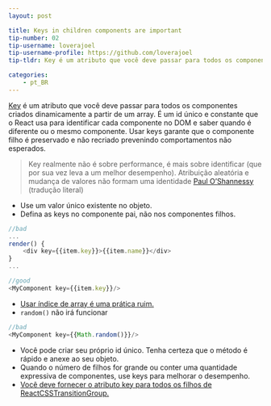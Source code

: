 ```yaml
---
layout: post

title: Keys in children components are important
tip-number: 02
tip-username: loverajoel 
tip-username-profile: https://github.com/loverajoel
tip-tldr: Key é um atributo que você deve passar para todos os componentes criados dinamicamente a partir de um array. É um id único e constante que o React usa para identificar cada componente no DOM e saber quando é diferente ou o mesmo componente. Usar keys garante que o componente filho é preservado e não recriado prevenindo comportamentos não esperados.

categories:
    - pt_BR
---
```


[Key](https://facebook.github.io/react/docs/multiple-components.html#dynamic-children) é um atributo que você deve passar para todos os componentes criados dinamicamente a partir de um array. É um id único e constante que o React usa para identificar cada componente no DOM e saber quando é diferente ou o mesmo componente. Usar keys garante que o componente filho é preservado e não recriado prevenindo comportamentos não esperados.

> Key realmente não é sobre performance, é mais sobre identificar (que por sua vez leva a um melhor desempenho). Atribuição aleatória e mudança de valores não formam uma identidade [Paul O’Shannessy](https://github.com/facebook/react/issues/1342#issuecomment-39230939) (tradução literal)

- Use um valor único existente no objeto.
- Defina as keys no componente pai, não nos componentes filhos.

```javascript
//bad
...
render() {
	<div key={{item.key}}>{{item.name}}</div>
}
...

//good
<MyComponent key={{item.key}}/>
```
- [Usar índice de array é uma prática ruim.](https://medium.com/@robinpokorny/index-as-a-key-is-an-anti-pattern-e0349aece318#.76co046o9)
- `random()` não irá funcionar

```javascript
//bad
<MyComponent key={{Math.random()}}/>
```

- Você pode criar seu próprio id único. Tenha certeza que o método é rápido e anexe ao seu objeto.
- Quando o número de filhos for grande ou conter uma quantidade expressiva de componentes, use keys para melhorar o desempenho.
- [Você deve fornecer o atributo key para todos os filhos de ReactCSSTransitionGroup.](http://docs.reactjs-china.com/react/docs/animation.html)